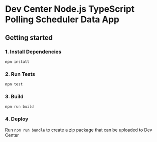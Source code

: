 # Dev Center Node.js TypeScript Polling Scheduler Data App

## Getting started

### 1. Install Dependencies

```
npm install
```

### 2. Run Tests

```
npm test
```

### 3. Build

```
npm run build
```

### 4. Deploy

Run `npm run bundle` to create a zip package that can be uploaded to Dev Center
